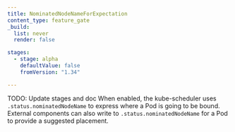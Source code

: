 ```yaml
---
title: NominatedNodeNameForExpectation
content_type: feature_gate
_build:
  list: never
  render: false

stages:
  - stage: alpha
    defaultValue: false
    fromVersion: "1.34"

---
```

TODO: Update stages and doc
When enabled, the kube-scheduler uses `.status.nominatedNodeName` to express where a
Pod is going to be bound.
External components can also write to `.status.nominatedNodeName` for a Pod to provide
a suggested placement.
